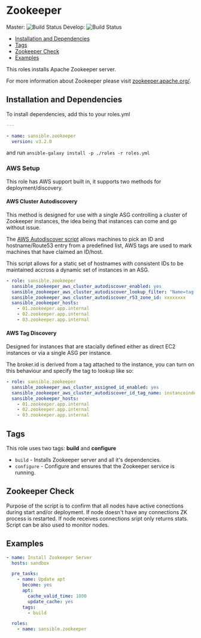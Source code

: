 # Zookeeper

Master: ![Build Status](https://travis-ci.org/sansible/zookeeper.svg?branch=master)
Develop: ![Build Status](https://travis-ci.org/sansible/zookeeper.svg?branch=develop)

* [Installation and Dependencies](#installation-and-dependencies)
* [Tags](#tags)
* [Zookeeper Check](#zookeeper-check)
* [Examples](#examples)

This roles installs Apache Zookeeper server.

For more information about Zookeeper please visit
[zookeeper.apache.org/](http://zookeeper.apache.org/).


## Installation and Dependencies

To install dependencies, add this to your roles.yml

```YAML
---

- name: sansible.zookeeper
  version: v3.2.0
```

and run `ansible-galaxy install -p ./roles -r roles.yml`


### AWS Setup

This role has AWS support built in, it supports two methods for
deployment/discovery.

#### AWS Cluster Autodiscovery

This method is designed for use with a single ASG controlling a cluster of
Zookeeper instances, the idea being that instances can come and go without
issue.

The [AWS Autodiscover script](/files/aws_cluster_autodiscover) allows machines
to pick an ID and hostname/Route53 entry from a predefined list, AWS tags are
used to mark machines that have claimed an ID/host.

This script allows for a static set of hostnames with consistent IDs to be
maintained accross a dynamic set of instances in an ASG.

```YAML
- role: sansible.zookeeper
  sansible_zookeeper_aws_cluster_autodiscover_enabled: yes
  sansible_zookeeper_aws_cluster_autodiscover_lookup_filter: "Name=tag:Environment,Values=dev Name=tag:Role,Values=zookeeper"
  sansible_zookeeper_aws_cluster_autodiscover_r53_zone_id: xxxxxxxx
  sansible_zookeeper_hosts:
    - 01.zookeeper.app.internal
    - 02.zookeeper.app.internal
    - 03.zookeeper.app.internal
```


#### AWS Tag Discovery

Designed for instances that are stacially defined either as direct EC2
instances or via a single ASG per instance.

The broker.id is derived from a tag attached to the instance, you can turn on
this behaviour and specify the tag to lookup like so:

```YAML
- role: sansible.zookeeper
  sansible_zookeeper_aws_cluster_assigned_id_enabled: yes
  sansible_zookeeper_aws_cluster_autodiscover_id_tag_name: instanceindex
  sansible_zookeeper_hosts:
    - 01.zookeeper.app.internal
    - 02.zookeeper.app.internal
    - 03.zookeeper.app.internal
```

## Tags

This role uses two tags: **build** and **configure**

* `build` - Installs Zookeeper server and all it's dependencies.
* `configure` - Configure and ensures that the Zookeeper service is running.


## Zookeeper Check

Purpose of the script is to confirm that all nodes have active conections
during start and/or deployment.  If node doesn't have any connections ZK
process is restarted. If node receives connections sript only returns stats.
Script can be also used to monitor nodes.


## Examples

```YAML
- name: Install Zookeeper Server
  hosts: sandbox

  pre_tasks:
    - name: Update apt
      become: yes
      apt:
        cache_valid_time: 1800
        update_cache: yes
      tags:
        - build

  roles:
    - name: sansible.zookeeper
```
